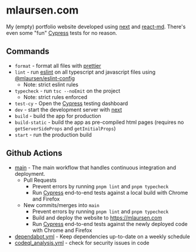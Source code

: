 # mlaursen.com

My (empty) portfolio website developed using [next] and [react-md]. There's even
some "fun" [Cypress] tests for no reason.

## Commands

- `format` - format all files with [prettier]
- `lint` - run [eslint] on all typescript and javascript files using
  [@mlaursen/eslint-config]
  - Note: strict eslint rules
- `typecheck` - run `tsc --noEmit` on the project
  - Note: strict rules enforced
- `test-cy` - Open the [Cypress] testing dashboard
- `dev` - start the development server with [next]
- `build` - build the app for production
- `build-static` - build the app as pre-compiled html pages (requires no
  `getServerSideProps` and `getInitialProps`)
- `start` - run the production build

## Github Actions

- [main](./.github/workflows/main.yml) - The main workflow that handles
  continuous integration and deployment.
  - Pull Requests
    - Prevent errors by running `pnpm lint` and `pnpm typecheck`
    - Run [Cypress] end-to-end tests against a local build with Chrome and
      Firefox
  - New commits/merges into `main`
    - Prevent errors by running `pnpm lint` and `pnpm typecheck`
    - Build and deploy the website to https://mlaursen.com
    - Run [Cypress] end-to-end tests against the newly deployed code with Chrome
      and Firefox
- [dependabot.yml](./.github/dependabot.yml) - Keep dependencies up-to-date on a
  weekly schedule
- [codeql_analysis.yml](./.github/workflows/codeql_analysis.yml) - check for
  security issues in code

[react-md]: https://react-md.dev
[eslint]: https://github.com/eslint/eslint
[next]: https://nextjs.org/
[cypress]: https://cypress.io
[prettier]: https://prettier.io
[@mlaursen/eslint-config]: https://github.com/mlaursen/eslint-config
